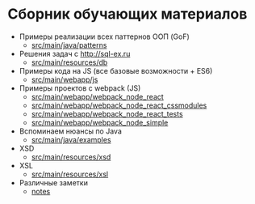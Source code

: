 # Сборник обучающих материалов

+ Примеры реализации всех паттернов ООП (GoF)
    + [src/main/java/patterns](src/main/java/patterns)
+ Решения задач с http://sql-ex.ru
    + [src/main/resources/db](src/main/resources/db)
+ Примеры кода на JS (все базовые возможности + ES6)
    + [src/main/webapp/js](src/main/webapp/js)
+ Примеры проектов с webpack (JS)
    + [src/main/webapp/webpack_node_react](src/main/webapp/webpack_node_react)
    + [src/main/webapp/webpack_node_react_cssmodules](src/main/webapp/webpack_node_react_cssmodules)
    + [src/main/webapp/webpack_node_react_tests](src/main/webapp/webpack_node_react_tests)
    + [src/main/webapp/webpack_node_simple](src/main/webapp/webpack_node_simple)
+ Вспоминаем нюансы по Java
    + [src/main/java/examples](src/main/java/examples)
+ XSD
    + [src/main/resources/xsd](src/main/resources/xsd)
+ XSL
    + [src/main/resources/xsl](src/main/resources/xsl)
+ Различные заметки
    + [notes](notes)
